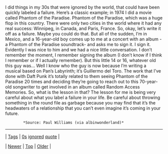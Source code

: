 <!--
title: I did things in my 30s that were ignored by the world, that could have been quickly labeled a failure. Here&rsquo;s a classic example; in 1974 I did a movie called Phantom of the Paradise. Phantom of the Paradise, which was a huge flop in this country. There were only two cities in the world where it had any real success
date: 2020-06-28T15:27:00.343Z
tags: 0s, ignored, quote
-->




I did things in my 30s that were ignored by the world, that could have been quickly labeled a failure. Here’s a classic example; in 1974 I did a movie called Phantom of the Paradise. Phantom of the Paradise, which was a huge flop in this country. There were only two cities in the world where it had any real success: Winnipeg, in Canada, and Paris, France. So, okay, let’s write it off as a failure. Maybe you could do that. But all of the sudden, I’m in Mexico, and a 16-year-old boy comes up to me at a concert with an album - a Phantom of the Paradise soundtrack- and asks me to sign it. I sign it. Evidently I was nice to him and we had a nice little conversation. I don’t remember the moment, I remember signing the album (I don’t know if I think I remember or if I actually remember). But this little 14 or 16, whatever old this guy was… Well I know who the guy is now because I’m writing a musical based on Pan’s Labyrinth; it’s Guillermo del Toro. The work that I’ve done with Daft Punk it’s totally related to them seeing Phantom of the Paradise 20 times and deciding they’re going to reach out to this 70-year-old songwriter to get involved in an album called Random Access Memories. So, what is the lesson in that? The lesson for me is being very careful about what you label a failure in your life. Be careful about throwing something in the round file as garbage because you may find that it’s the headwaters of a relationship that you can’t even imagine it’s coming in your future.

            *Source: Paul Williams (via albinwonderland)*

<!--BOTTOM-POST-NAVIGATION-->
---

| [Tags](tags.md) | [0s](tag-0s.md) [ignored](tag-ignored.md) [quote](tag-quote.md) |

| [Newer](90761067376.md) | [Top](index.md) | [Older](90814519989.md) |